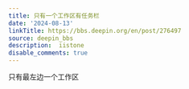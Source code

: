 ```yaml
---
title: 只有一个工作区有任务栏
date: '2024-08-13'
linkTitle: https://bbs.deepin.org/en/post/276497
source: deepin_bbs
description:  iistone 
disable_comments: true
---
```

只有最左边一个工作区
